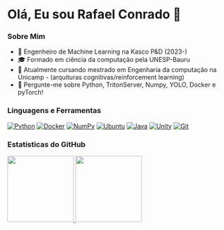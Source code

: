 # Olá, Eu sou Rafael Conrado 👋
[linkedin]: https://www.linkedin.com/in/rafaelragozoniconrado/
### Sobre Mim
- 💼 Engenheiro de Machine Learning na Kasco P&D (2023-)
- 🎓 Formado em ciência da computação pela UNESP-Bauru
- 🌱 Atualmente cursando mestrado em Engenharia da computação na Unicamp - (arquituras cognitivas/reinforcement learning)
- 💬 Pergunte-me sobre Python, TritonServer, Numpy, YOLO, Docker e pyTorch!

### Linguagens e Ferramentas
[![Python](https://img.shields.io/badge/-Python-3776AB?style=flat-square&logo=python&logoColor=white)](#)
[![Docker](https://img.shields.io/badge/Docker-2496ED?logo=docker&logoColor=fff)](#)
[![NumPy](https://img.shields.io/badge/NumPy-4DABCF?logo=numpy&logoColor=fff)](#)
[![Ubuntu](https://img.shields.io/badge/Ubuntu-E95420?logo=ubuntu&logoColor=white)](#)
[![Java](https://img.shields.io/badge/Java-%23ED8B00.svg?logo=openjdk&logoColor=white)](#)
[![Unity](https://img.shields.io/badge/Unity-%23000000.svg?logo=unity&logoColor=white)](#)
[![Git](https://img.shields.io/badge/Git-F05032?logo=git&logoColor=fff)](#)


### Estatísticas do GitHub
<div>
<a href="https://github.com/thigs0">
<img loading="lazy" height="150em" src="https://github-readme-stats.vercel.app/api/top-langs/?username=RafaelRagozoni&layout=compact&langs_count=7&theme=dracula"/>
<img loading="lazy" height="150em" src="https://github-readme-stats.vercel.app/api?username=RafaelRagozoni&show_icons=true&theme=dracula&count_private=true"/>
</div>
 
